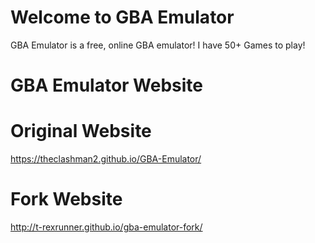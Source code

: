 # Welcome to GBA Emulator

GBA Emulator is a free, online GBA emulator! I have 50+ Games to play!

# GBA Emulator Website

# Original Website
https://theclashman2.github.io/GBA-Emulator/
# Fork Website 
http://t-rexrunner.github.io/gba-emulator-fork/
